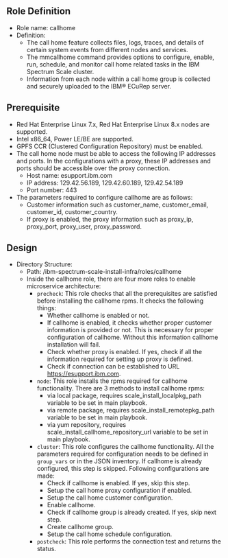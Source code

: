 Role Definition
-------------------------------
- Role name: callhome
- Definition:
  - The call home feature collects files, logs, traces, and details of certain system events from different nodes and services.
  - The mmcallhome command provides options to configure, enable, run, schedule, and monitor call home related tasks in the IBM Spectrum Scale cluster.
  - Information from each node within a call home group is collected and securely uploaded to the IBM® ECuRep server.


Prerequisite
----------------------------
- Red Hat Enterprise Linux 7.x, Red Hat Enterprise Linux 8.x nodes are supported.
- Intel x86_64, Power LE/BE are supported.
- GPFS CCR (Clustered Configuration Repository) must be enabled.
- The call home node must be able to access the following IP addresses and ports. In the configurations with a proxy, these IP addresses and ports should be accessible over the proxy connection.
  - Host name: esupport.ibm.com
  - IP address: 129.42.56.189, 129.42.60.189, 129.42.54.189
  - Port number: 443
- The parameters required to configure callhome are as follows:
  - Customer information such as customer_name, customer_email, customer_id, customer_country.
  - If proxy is enabled, the proxy information such as proxy_ip, proxy_port, proxy_user, proxy_password.

Design
---------------------------
- Directory Structure:
  - Path: /ibm-spectrum-scale-install-infra/roles/callhome
  - Inside the callhome role, there are four more roles to enable microservice architecture:
    - `precheck`: This role checks that all the prerequisites are satisfied before installing the callhome rpms. It checks the following things:
      - Whether callhome is enabled or not.
      - If callhome is enabled, it checks whether proper customer information is provided or not. This is necessary for proper configuration of callhome. Without this information callhome installation will fail.
      - Check whether proxy is enabled. If yes, check if all the information required for setting up proxy is defined.
      - Check if connection can be established to URL https://esupport.ibm.com.
    - `node`: This role installs the rpms required for callhome functionality. There are 3 methods to install callhome rpms:  
      - via local package, requires  scale_install_localpkg_path variable to be set in main playbook.
      - via remote package, requires scale_install_remotepkg_path variable to be set in main playbook.
      - via yum repository, requires scale_install_callhome_repository_url variable to be set in main playbook.
    - `cluster`: This role configures the callhome functionality. All the parameters required for configuration needs to be defined in `group_vars` or in the JSON inventory. If callhome is already configured, this step is skipped. Following configurations are made:
      - Check if callhome is enabled. If yes, skip this step.
      - Setup the call home proxy configuration if enabled.
      -	Setup the call home customer configuration.
      -	Enable callhome.
      -	Check if callhome group is already created. If yes, skip next step.
      -	Create callhome group.
      -	Setup the call home schedule configuration.
    - `postcheck`: This role performs the connection test and returns the status.
